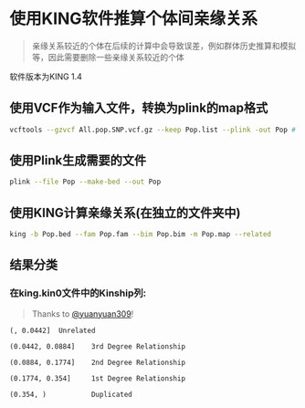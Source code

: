 # 使用KING软件推算个体间亲缘关系

>亲缘关系较近的个体在后续的计算中会导致误差，例如群体历史推算和模拟等，因此需要删除一些亲缘关系较近的个体

软件版本为KING 1.4

## 使用VCF作为输入文件，转换为plink的map格式

```sh
vcftools --gzvcf All.pop.SNP.vcf.gz --keep Pop.list --plink -out Pop # 分群体的情况
```

## 使用Plink生成需要的文件

```sh
plink --file Pop --make-bed --out Pop
```

## 使用KING计算亲缘关系(在独立的文件夹中)

```sh
king -b Pop.bed --fam Pop.fam --bim Pop.bim -m Pop.map --related
```

## 结果分类

### 在king.kin0文件中的Kinship列:

> Thanks to [@yuanyuan309](https://github.com/yuanyuan309)!

```text
(, 0.0442]  Unrelated

(0.0442, 0.0884]    3rd Degree Relationship

(0.0884, 0.1774]    2nd Degree Relationship

(0.1774, 0.354]     1st Degree Relationship

(0.354, )           Duplicated
```

